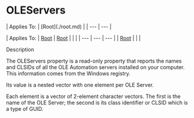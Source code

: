 




<h1 class="heading"><span class="name">OLEServers</span></h1>
| Applies To: | [Root](./root.md) |
| --- | ---  |

| Applies To: | [Root](./root.md) | [Root](./root.md) |  |  |
| --- | --- | ---  |
| [Root](./root.md) |  |  |


Description


The OLEServers property is a read-only property that reports the names and CLSIDs of all the OLE Automation servers installed on your computer. This information comes from the Windows registry.


Its value is a nested vector with one element per OLE Server.


Each element is a vector of 2-element character vectors. The first is the name of the OLE Server; the second is its class identifier or CLSID which is a type of GUID.



